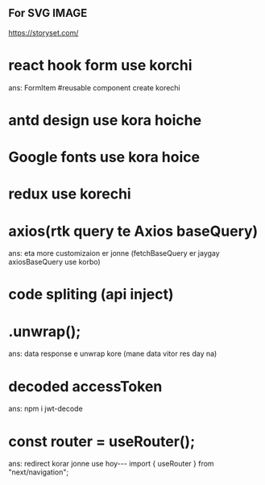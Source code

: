 ## For SVG IMAGE

https://storyset.com/

# react hook form use korchi

ans: FormItem #reusable component create korechi

# antd design use kora hoiche

# Google fonts use kora hoice

# redux use korechi

# axios(rtk query te Axios baseQuery)

ans: eta more customizaion er jonne (fetchBaseQuery er jaygay axiosBaseQuery use korbo)

# code spliting (api inject)

# .unwrap();

ans: data response e unwrap kore (mane data vitor res day na)

# decoded accessToken

ans: npm i jwt-decode

# const router = useRouter();

ans: redirect korar jonne use hoy--- import { useRouter } from "next/navigation";

<!-- next js ------------------------app and layout ???????? ---
app: app folder ta route hisabe kaj kore er vitor sob server side render hoy by default. er vitor page namee file thake. app er vitor root e je page.tsx abong layout.tsx thake eta localhost:3000 te run hoy. page.tsx e ja kisu kora hoy ta layout.tsx e children hodabe pay.
Layout : app er vitor folder name create korle eta route hisabe kaj kore
       (withLayout) evabe korle route hoy na eikhane group layout banaise(eta valo kore bujte hobe), (withLayout) er vitor akta folder ak akta route hisabe kaj kortase,,eikhane layout akta kintu (withLayout) er vitor prottek ta route er jonne kaj kortase
 -->

<!------------------- how to works login and logout -------------

signup: ei project e kono signup thakbe na. **eikhane agee theke akjon super admin create kora thakbe

login: bakend-: ami jokhon login kortasi mane user database e ache. jokhon eta backend e gelo, age chek kore backend ei user ta ache ki na jodi thake tahole akta accessToken (etar time kom diye create kore) and refreshToken (etar time besi diye create kore)  create kore, front end e sudhu accessToken pathay, refreshToken ta res.cookie() te set kore, ei sob gula backend theke holo, jodi user bakend na pay akta error message diye day.


frontend-: er por frontend e response hisabe user tar info pay abong eikhane accessToken thake, jodi thake (accessToken) je route e jete chay ba tar profile route e pathai dai abong
accessToken ke localStorage e setKori aro kisu function tairi kori ei accessToken er upor vitti kore jemon getUserInfo(eta te accessToken ke decode kore er vitor er info ta nai), isLoggined(etar madhomme accessToken ache kina boolean value nai), removeAccesToken(remove kora hoy localStorage theke)

logout: logout button eclick korle removeAccesToken() call kore dibo and router.push('/login') page e pathai dibo
--->

<!----------------------------- why we use axiosBaseQuery--- ignore rtkquery fetchBaseQuery------????????

ans: production grade application e kokhono default fetchbasequery use kora hoy na, tarporiborte axios ba ajax.
axios er facility and functionality onek besi ja extends kore server e je req ,res jabe ta modify korte pari its like a middleware (middleware req,res er majkhane bose modify kore), same kaj ta axios kore ** ei jonne fetchBaseQuery use kori nai, pratise project e fetchBaseQuery ta thik ache,

Interceptors: req, res modify korte help kore,,,jemon(//response e sudhu accessToken e asbe(modify kora hoise axios interceptorResponse theke, modify mane success:true,message:'', asbena, tar mane backend theke astece thiki kintu ami client e modify korlam axios er madhomme) 1. response first backend theke axios e astese,
 2. axios modify kore rtk query er response e ditase)
 3. ei modify er kaj jodi korte pari ei jonne **rtk query er default fetchBaseQuery use Na kore axios fetch base query use kora hoise.
  -->

  <!-- role onujayi gropLayout e sidebar access, role ta passe accessToken jeta akta function er madhomme localstorage theke get hosse -->

<!-- metaData "use client" component e kaj kore na
ans: karon server side hobe abong google keawl korbe tai oi componet take use client name akta component e use kore load korbo page.tsx server componet e

 -->

<!-- *******step form e reload dile data thakbe, using local storage********** -->
<!-- ----------yup form validation
abong eke resolve korar jonne yup resolver use kora hoyeche
-->
